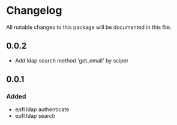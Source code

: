 # Changelog
All notable changes to this package will be documented in this file.

## 0.0.2
- Add ldap search method 'get_email' by sciper

## 0.0.1
### Added
- epfl ldap authenticate 
- epfl ldap search 
